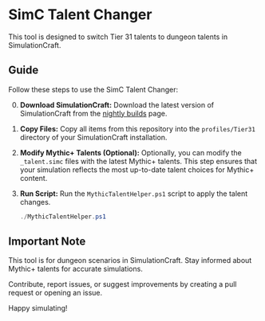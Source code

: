 # SimC Talent Changer

This tool is designed to switch Tier 31 talents to dungeon talents in SimulationCraft.

## Guide

Follow these steps to use the SimC Talent Changer:

0. **Download SimulationCraft:**
   Download the latest version of SimulationCraft from the [nightly builds](http://downloads.simulationcraft.org/nightly/?C=M;O=D) page.
1. **Copy Files:**
   Copy all items from this repository into the `profiles/Tier31` directory of your SimulationCraft installation.

2. **Modify Mythic+ Talents (Optional):**
   Optionally, you can modify the `_talent.simc` files with the latest Mythic+ talents. This step ensures that your simulation reflects the most up-to-date talent choices for Mythic+ content.

3. **Run Script:**
   Run the `MythicTalentHelper.ps1` script to apply the talent changes.

   ```powershell
   ./MythicTalentHelper.ps1

## Important Note

This tool is for dungeon scenarios in SimulationCraft. Stay informed about Mythic+ talents for accurate simulations.

Contribute, report issues, or suggest improvements by creating a pull request or opening an issue.

Happy simulating!
